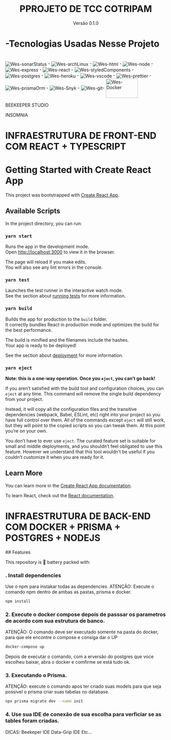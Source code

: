 <div align="center">
  <h1>PPROJETO DE TCC COTRIPAM</h1>
  <p>Versão 0.1.0</p>
</div>
<h1>-Tecnologias Usadas Nesse Projeto</h1><br>
<div style="display:inline_block">
<img align="center" alt="Wes-sonarStatus" height=auto width=auto src="https://sonarcloud.io/api/project_badges/quality_gate?project=Wesllen-Vinicius_CotripamTS"> -
<img align="center" alt="Wes-archLinux" height=auto width=auto src="https://img.shields.io/badge/Arch_Linux-1793D1?style=for-the-badge&logo=arch-linux&logoColor=white"> -
<img align="center" alt="Wes-html" height=auto width=auto src="https://img.shields.io/badge/HTML-239120?style=for-the-badge&logo=html5&logoColor=white"> -
<img align="center" alt="Wes-node" height=auto width=auto src="https://img.shields.io/badge/Node.js-43853D?style=for-the-badge&logo=node.js&logoColor=white"> -
<img align="center" alt="Wes-express" height=auto width=auto src="https://img.shields.io/badge/Express.js-404D59?style=for-the-badge"> -
<img align="center" alt="Wes-react" height=auto width=auto src="https://img.shields.io/badge/React-20232A?style=for-the-badge&logo=react&logoColor=61DAFB"> -
<img align="center" alt="Wes-styledComponents" height=auto width=auto src="https://img.shields.io/badge/styled--components-DB7093?style=for-the-badge&logo=styled-components&logoColor=white"> -
<img align="center" alt="Wes-postgres" height=auto width=auto src="https://img.shields.io/badge/PostgreSQL-316192?style=for-the-badge&logo=postgresql&logoColor=white"> 
-
<img align="center" alt="Wes-heroku" height=auto width=auto src="https://img.shields.io/badge/Heroku-430098?style=for-the-badge&logo=heroku&logoColor=white"> -
<img align="center" alt="Wes-vscode" height=auto width=auto src="https://img.shields.io/badge/Visual_Studio_Code-0078D4?style=for-the-badge&logo=visual%20studio%20code&logoColor=white"> -
<img align="center" alt="Wes-prettier" height=auto width=auto src="https://img.shields.io/badge/prettier-1A2C34?style=for-the-badge&logo=prettier&logoColor=F7BA3E"> -
<img align="center" alt="Wes-prismaOrm" height=auto width=auto src="https://img.shields.io/badge/Prisma-3982CE?style=for-the-badge&logo=Prisma&logoColor=white"> -
<img align="center" alt="Wes-Snyk" height=auto width=auto src="https://img.shields.io/badge/Snyk-4C4A73?style=for-the-badge&logo=snyk&logoColor=white"> -
<img align="center" alt="Wes-git" height=auto width=auto src="https://img.shields.io/badge/GIT-E44C30?style=for-the-badge&logo=git&logoColor=white">-
<img align="center" alt="Wes-Docker" height="60" width="100" src="https://cdn.jsdelivr.net/gh/devicons/devicon/icons/docker/docker-original-wordmark.svg">
</div>
<p>BEEKEEPER STUDIO</p>
<p>INSOMNIA</p>

<h1>INFRAESTRUTURA DE FRONT-END COM REACT + TYPESCRIPT</h1>




# Getting Started with Create React App

This project was bootstrapped with [Create React App](https://github.com/facebook/create-react-app).

## Available Scripts

In the project directory, you can run:

### `yarn start`

Runs the app in the development mode.\
Open [http://localhost:3000](http://localhost:3000) to view it in the browser.

The page will reload if you make edits.\
You will also see any lint errors in the console.

### `yarn test`

Launches the test runner in the interactive watch mode.\
See the section about [running tests](https://facebook.github.io/create-react-app/docs/running-tests) for more information.

### `yarn build`

Builds the app for production to the `build` folder.\
It correctly bundles React in production mode and optimizes the build for the best performance.

The build is minified and the filenames include the hashes.\
Your app is ready to be deployed!

See the section about [deployment](https://facebook.github.io/create-react-app/docs/deployment) for more information.

### `yarn eject`

**Note: this is a one-way operation. Once you `eject`, you can’t go back!**

If you aren’t satisfied with the build tool and configuration choices, you can `eject` at any time. This command will remove the single build dependency from your project.

Instead, it will copy all the configuration files and the transitive dependencies (webpack, Babel, ESLint, etc) right into your project so you have full control over them. All of the commands except `eject` will still work, but they will point to the copied scripts so you can tweak them. At this point you’re on your own.

You don’t have to ever use `eject`. The curated feature set is suitable for small and middle deployments, and you shouldn’t feel obligated to use this feature. However we understand that this tool wouldn’t be useful if you couldn’t customize it when you are ready for it.

## Learn More

You can learn more in the [Create React App documentation](https://facebook.github.io/create-react-app/docs/getting-started).

To learn React, check out the [React documentation](https://reactjs.org/).

<h1>INFRAESTRUTURA DE BACK-END COM DOCKER + PRISMA + POSTGRES + NODEJS</h1>
## Features

This repository is 🔋 battery packed with:

### . Install dependencies

Use o npm para instakar todas as dependencies.
ATENÇÃO: Execute o comando npm dentro de ambas as pastas, prisma e docker.

```bash
npm install
```

### 2. Execute o docker compose depois de passsar os parametros de acordo com sua estrutura de banco.

ATENÇÃO: O comando deve ser executado somente na pasta do docker, para que ele encontre o compose e consiga dar o UP

```bash
docker-compose up
```

Depois de executar o comando, com a erversão do postgres que voce escolheu baixar, abra o docker e comfirme se está tudo ok.

### 3. Executando o Prisma.

ATENÇÃO: execute o comando apos ter criado suas models para que seja possivel o prisma criar suas tabelas no database.

```bash
npx prisma migrate dev --name init
```

### 4. Use sua IDE de conexão de sua escolha para verficiar se as tables foram criadas.

DICAS:
Beekeper IDE
Data-Grip IDE
Etc...

